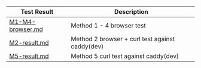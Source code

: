 Test Result|Description
---|---
[M1-M4-browser.md](./M1-M4-browser.md)|Method 1 - 4 browser test
[M2-result.md](./M2-result.md)| Method 2 browser + curl test against caddy(dev)
[M5-result.md](./M5-result.md)| Method 5 curl test against caddy(dev)